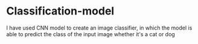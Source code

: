 # Classification-model
I have used CNN model to create an image classifier, in which the model is able to predict the class of the input image whether it's a cat or dog  
